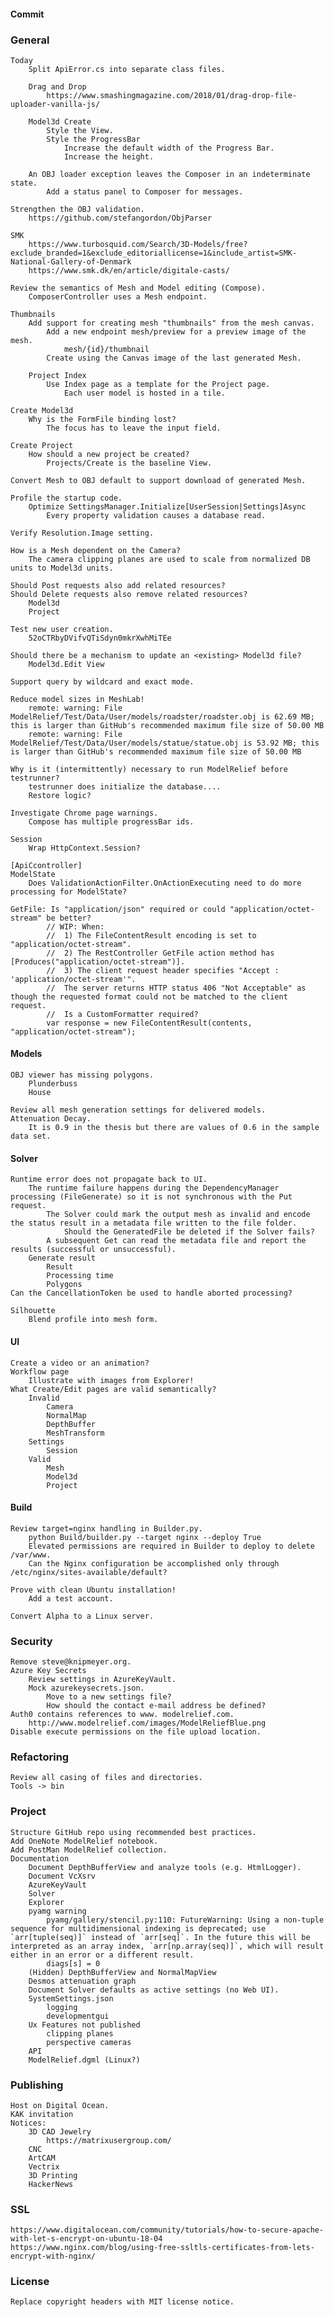 #### Commit       
### General     

    Today
        Split ApiError.cs into separate class files.

        Drag and Drop
            https://www.smashingmagazine.com/2018/01/drag-drop-file-uploader-vanilla-js/
                    
        Model3d Create
            Style the View.
            Style the ProgressBar
                Increase the default width of the Progress Bar.
                Increase the height.

        An OBJ loader exception leaves the Composer in an indeterminate state.
            Add a status panel to Composer for messages.

    Strengthen the OBJ validation.
        https://github.com/stefangordon/ObjParser
 
    SMK
        https://www.turbosquid.com/Search/3D-Models/free?exclude_branded=1&exclude_editoriallicense=1&include_artist=SMK-National-Gallery-of-Denmark
        https://www.smk.dk/en/article/digitale-casts/

    Review the semantics of Mesh and Model editing (Compose).
        ComposerController uses a Mesh endpoint.

    Thumbnails
        Add support for creating mesh "thumbnails" from the mesh canvas.
            Add a new endpoint mesh/preview for a preview image of the mesh. 
                mesh/{id}/thumbnail
            Create using the Canvas image of the last generated Mesh.  

        Project Index
            Use Index page as a template for the Project page.
                Each user model is hosted in a tile.

    Create Model3d
        Why is the FormFile binding lost?
            The focus has to leave the input field.

    Create Project
        How should a new project be created?
            Projects/Create is the baseline View.
    
    Convert Mesh to OBJ default to support download of generated Mesh.

    Profile the startup code.
        Optimize SettingsManager.Initialize[UserSession|Settings]Async
            Every property validation causes a database read.

    Verify Resolution.Image setting.

    How is a Mesh dependent on the Camera?
        The camera clipping planes are used to scale from normalized DB units to Model3d units.

    Should Post requests also add related resources?
    Should Delete requests also remove related resources?
        Model3d
        Project
    
    Test new user creation.
        52oCTRbyDVifvQTiSdyn0mkrXwhMiTEe

    Should there be a mechanism to update an <existing> Model3d file?
        Model3d.Edit View

    Support query by wildcard and exact mode.

    Reduce model sizes in MeshLab!
        remote: warning: File ModelRelief/Test/Data/User/models/roadster/roadster.obj is 62.69 MB; this is larger than GitHub's recommended maximum file size of 50.00 MB
        remote: warning: File ModelRelief/Test/Data/User/models/statue/statue.obj is 53.92 MB; this is larger than GitHub's recommended maximum file size of 50.00 MB

    Why is it (intermittently) necessary to run ModelRelief before testrunner?
        testrunner does initialize the database....
        Restore logic?

    Investigate Chrome page warnings.
        Compose has multiple progressBar ids.
        
    Session    
        Wrap HttpContext.Session?

    [ApiCcontroller]
    ModelState
        Does ValidationActionFilter.OnActionExecuting need to do more processing for ModelState?

    GetFile: Is "application/json" required or could "application/octet-stream" be better?
            // WIP: When:
            //  1) The FileContentResult encoding is set to "application/octet-stream".
            //  2) The RestController GetFile action method has [Produces("application/octet-stream")].
            //  3) The client request header specifies "Accept : 'application/octet-stream'".
            //  The server returns HTTP status 406 "Not Acceptable" as though the requested format could not be matched to the client request.
            //  Is a CustomFormatter required?
            var response = new FileContentResult(contents, "application/octet-stream");
#### Models
    OBJ viewer has missing polygons.
        Plunderbuss
        House

    Review all mesh generation settings for delivered models.
    Attenuation Decay.
        It is 0.9 in the thesis but there are values of 0.6 in the sample data set.
#### Solver
    Runtime error does not propagate back to UI.
        The runtime failure happens during the DependencyManager processing (FileGenerate) so it is not synchronous with the Put request.
            The Solver could mark the output mesh as invalid and encode the status result in a metadata file written to the file folder.
                Should the GeneratedFile be deleted if the Solver fails?
            A subsequent Get can read the metadata file and report the results (successful or unsuccessful).
        Generate result
            Result
            Processing time
            Polygons
    Can the CancellationToken be used to handle aborted processing?    

    Silhouette
        Blend profile into mesh form.
#### UI
    Create a video or an animation?
    Workflow page
        Illustrate with images from Explorer!
    What Create/Edit pages are valid semantically?
        Invalid
            Camera
            NormalMap
            DepthBuffer
            MeshTransform
        Settings
            Session
        Valid
            Mesh
            Model3d
            Project
#### Build
    Review target=nginx handling in Builder.py.
        python Build/builder.py --target nginx --deploy True
        Elevated permissions are required in Builder to deploy to delete /var/www.
        Can the Nginx configuration be accomplished only through /etc/nginx/sites-available/default?

    Prove with clean Ubuntu installation!
        Add a test account.

    Convert Alpha to a Linux server.
### Security
    Remove steve@knipmeyer.org.
    Azure Key Secrets
        Review settings in AzureKeyVault.
        Mock azurekeysecrets.json.
            Move to a new settings file?
            How should the contact e-mail address be defined?
    Auth0 contains references to www. modelrelief.com.
        http://www.modelrelief.com/images/ModelReliefBlue.png
    Disable execute permissions on the file upload location.
### Refactoring
    Review all casing of files and directories.
    Tools -> bin

### Project
    Structure GitHub repo using recommended best practices.
    Add OneNote ModelRelief notebook.
    Add PostMan ModelRelief collection.
    Documentation
        Document DepthBufferView and analyze tools (e.g. HtmlLogger).
        Document VcXsrv
        AzureKeyVault
        Solver
        Explorer
        pyamg warning
            pyamg/gallery/stencil.py:110: FutureWarning: Using a non-tuple sequence for multidimensional indexing is deprecated; use `arr[tuple(seq)]` instead of `arr[seq]`. In the future this will be interpreted as an array index, `arr[np.array(seq)]`, which will result either in an error or a different result.
            diags[s] = 0
        (Hidden) DepthBufferView and NormalMapView
        Desmos attenuation graph
        Document Solver defaults as active settings (no Web UI).
        SystemSettings.json
            logging
            developmentgui
        Ux Features not published
            clipping planes
            perspective cameras
        API
        ModelRelief.dgml (Linux?)
### Publishing
    Host on Digital Ocean.
    KAK invitation
    Notices:
        3D CAD Jewelry
            https://matrixusergroup.com/
        CNC
        ArtCAM
        Vectrix
        3D Printing
        HackerNews
### SSL
    https://www.digitalocean.com/community/tutorials/how-to-secure-apache-with-let-s-encrypt-on-ubuntu-18-04
    https://www.nginx.com/blog/using-free-ssltls-certificates-from-lets-encrypt-with-nginx/

### License
    Replace copyright headers with MIT license notice.
